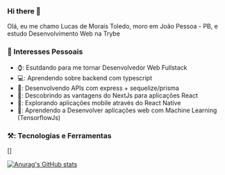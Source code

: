 ### Hi there 👋
Olá, eu me chamo Lucas de Morais Toledo, moro em João Pessoa - PB, e estudo Desenvolvimento Web na Trybe

### 🔭 Interesses Pessoais

<ul>
  <li> ⌚: Esutdando para me tornar Desenvolvedor Web Fullstack </li> 
  <li> 💻: Aprendendo sobre backend com typescript </li>
  <li> 📆: Desenvolvendo APIs com express + sequelize/prisma </li>
  <li> 🍰: Descobrindo as vantagens do NextJs para aplicações React </li>
  <li> 📱: Explorando aplicações mobile através do React Native </li>
  <li> 🤖: Aprendendo a Desenvolver aplicações web com Machine Learning (TensorflowJs) </li>
</ul>

### ⚒️: Tecnologias e Ferramentas
[]


[![Anurag's GitHub stats](https://github-readme-stats.vercel.app/api?username=lucas-morais)](https://github.com/anuraghazra/github-readme-stats)




<!--
**lucas-morais/lucas-morais** is a ✨ _special_ ✨ repository because its `README.md` (this file) appears on your GitHub profile.

Here are some ideas to get you started:

- 🔭 I’m currently working on ...
- 🌱 I’m currently learning ...
- 👯 I’m looking to collaborate on ...
- 🤔 I’m looking for help with ...
- 💬 Ask me about ...
- 📫 How to reach me: ...
- 😄 Pronouns: ...
- ⚡ Fun fact: ...
-->
